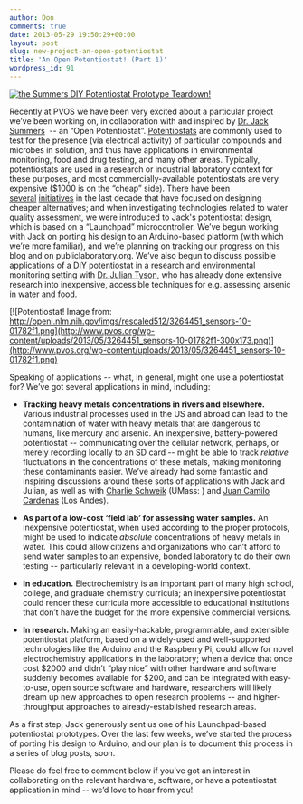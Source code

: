 ```yaml
---
author: Don
comments: true
date: 2013-05-29 19:50:29+00:00
layout: post
slug: new-project-an-open-potentiostat
title: 'An Open Potentiostat! (Part 1)'
wordpress_id: 91
---
```


[![the Summers DIY Potentiostat Prototype Teardown!](http://www.pvos.org/wp-content/uploads/2013/05/pstat-172x300.png)](http://www.pvos.org/wp-content/uploads/2013/05/pstat.png)

Recently at PVOS we have been very excited about a particular project we’ve been working on, in collaboration with and inspired by [Dr. Jack Summers](http://www.wcu.edu/academics/departments-schools-colleges/cas/casdepts/chemphys/faculty-and-staff/jack-s.-summers.asp)  -- an “Open Potentiostat”. [Potentiostats](http://en.wikipedia.org/wiki/Potentiostat) are commonly used to test for the presence (via electrical activity) of particular compounds and microbes in solution, and thus have applications in environmental monitoring, food and drug testing, and many other areas. Typically, potentiostats are used in a research or industrial laboratory context for these purposes, and most commercially-available potentiostats are very expensive ($1000 is on the “cheap” side). There have been [several](http://www.plosone.org/article/info%3Adoi%2F10.1371%2Fjournal.pone.0023783) [initiatives](https://courses.cit.cornell.edu/ee476/FinalProjects/s2010/esf59_akh75/esf59_akh75/index.html) in the last decade that have focused on designing cheaper alternatives; and when investigating technologies related to water quality assessment, we were introduced to Jack's potentiostat design, which is based on a “Launchpad” microcontroller. We’ve begun working with Jack on porting his design to an Arduino-based platform (with which we’re more familiar), and we’re planning on tracking our progress on this blog and on publiclaboratory.org. We’ve also begun to discuss possible applications of a DIY potentiostat in a research and environmental monitoring setting with [Dr. Julian Tyson](http://www.chem.umass.edu/faculty/tyson.html), who has already done extensive research into inexpensive, accessible techniques for e.g. assessing arsenic in water and food.

[![Potentiostat!  Image from: http://openi.nlm.nih.gov/imgs/rescaled512/3264451_sensors-10-01782f1.png](http://www.pvos.org/wp-content/uploads/2013/05/3264451_sensors-10-01782f1-300x173.png)](http://www.pvos.org/wp-content/uploads/2013/05/3264451_sensors-10-01782f1.png)

Speaking of applications -- what, in general, might one use a potentiostat for? We’ve got several applications in mind, including:



	
  * **Tracking heavy metals concentrations in rivers and elsewhere.** Various industrial processes used in the US and abroad can lead to the contamination of water with heavy metals that are dangerous to humans, like mercury and arsenic. An inexpensive, battery-powered potentiostat -- communicating over the cellular network, perhaps, or merely recording locally to an SD card -- might be able to track *relative* fluctuations in the concentrations of these metals, making monitoring these contaminants easier. We’ve already had some fantastic and inspiring discussions around these sorts of applications with Jack and Julian, as well as with [Charlie Schweik](http://eco.umass.edu/people/faculty/schweik-charles-m/) (UMass: ) and [Juan Camilo Cardenas](http://economia.uniandes.edu.co/profesores/planta/Cardenas_Juan_Camilo) (Los Andes).

	
  * **As part of a low-cost ‘field lab’ for assessing water samples.** An inexpensive potentiostat, when used according to the proper protocols, might be used to indicate *absolute* concentrations of heavy metals in water. This could allow citizens and organizations who can’t afford to send water samples to an expensive, bonded laboratory to do their own testing -- particularly relevant in a developing-world context.

	
  * **In education.** Electrochemistry is an important part of many high school, college, and graduate chemistry curricula; an inexpensive potentiostat could render these curricula more accessible to educational institutions that don’t have the budget for the more expensive commercial versions.

	
  * **In research.** Making an easily-hackable, programmable, and extensible potentiostat platform, based on a widely-used and well-supported technologies like the Arduino and the Raspberry Pi, could allow for novel electrochemistry applications in the laboratory; when a device that once cost $2000 and didn’t “play nice” with other hardware and software suddenly becomes available for $200, and can be integrated with easy-to-use, open source software and hardware, researchers will likely dream up new approaches to open research problems -- and higher-throughput approaches to already-established research areas.


As a first step, Jack generously sent us one of his Launchpad-based potentiostat prototypes. Over the last few weeks, we’ve started the process of porting his design to Arduino, and our plan is to document this process in a series of blog posts, soon.

Please do feel free to comment below if you’ve got an interest in collaborating on the relevant hardware, software, or have a potentiostat application in mind -- we’d love to hear from you!
